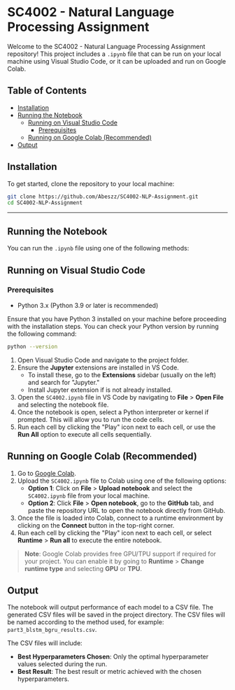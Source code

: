 # SC4002 - Natural Language Processing Assignment

Welcome to the SC4002 - Natural Language Processing Assignment repository! This project includes a `.ipynb` file that can be run on your local machine using Visual Studio Code, or it can be uploaded and run on Google Colab.

## Table of Contents

- [Installation](#installation)
- [Running the Notebook](#running-the-notebook)
  - [Running on Visual Studio Code](#running-on-visual-studio-code)
    - [Prerequisites](#prerequisites)
  - [Running on Google Colab (Recommended)](#running-on-google-colab-recommended)
- [Output](#output)


## Installation

To get started, clone the repository to your local machine:

```bash
git clone https://github.com/Abeszz/SC4002-NLP-Assignment.git
cd SC4002-NLP-Assignment
```

---

## Running the Notebook

You can run the `.ipynb` file using one of the following methods:

## Running on Visual Studio Code

### Prerequisites

- Python 3.x (Python 3.9 or later is recommended)

Ensure that you have Python 3 installed on your machine before proceeding with the installation steps. You can check your Python version by running the following command:

```bash
python --version
```

1. Open Visual Studio Code and navigate to the project folder.
2. Ensure the **Jupyter** extensions are installed in VS Code.
   - To install these, go to the **Extensions** sidebar (usually on the left) and search for "Jupyter."
   - Install Jupyter extension if is not already installed.
3. Open the `SC4002.ipynb` file in VS Code by navigating to **File** > **Open File** and selecting the notebook file.
4. Once the notebook is open, select a Python interpreter or kernel if prompted. This will allow you to run the code cells.
5. Run each cell by clicking the "Play" icon next to each cell, or use the **Run All** option to execute all cells sequentially.

## Running on Google Colab (Recommended)

1. Go to [Google Colab](https://colab.research.google.com/).
2. Upload the `SC4002.ipynb` file to Colab using one of the following options:
   - **Option 1**: Click on **File** > **Upload notebook** and select the `SC4002.ipynb` file from your local machine.
   - **Option 2**: Click **File** > **Open notebook**, go to the **GitHub** tab, and paste the repository URL to open the notebook directly from GitHub.
3. Once the file is loaded into Colab, connect to a runtime environment by clicking on the **Connect** button in the top-right corner.
4. Run each cell by clicking the "Play" icon next to each cell, or select **Runtime** > **Run all** to execute the entire notebook.

> **Note**: Google Colab provides free GPU/TPU support if required for your project. You can enable it by going to **Runtime** > **Change runtime type** and selecting **GPU** or **TPU**.

## Output

The notebook will output performance of each model to a CSV file. The generated CSV files will be saved in the project directory. The CSV files will be named according to the method used, for example: `part3_blstm_bgru_results.csv`.

The CSV files will include:
- **Best Hyperparameters Chosen**: Only the optimal hyperparameter values selected during the run.
- **Best Result**: The best result or metric achieved with the chosen hyperparameters.
